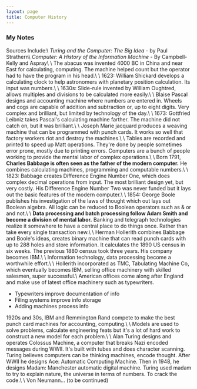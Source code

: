 ```yaml
---
layout: page
title: Computer History
---
```

### My Notes 

Sources Include:\\
*Turing and the Computer: The Big Idea* - by Paul Strathern\\
*Computer: A History of the Information Machine* - By Campbell-Kelly and Aspray\\
\\
The abacus was invented 4000 BC in China and near East for calculating, computing. The machine helped count but the operator had to have the program in his head.\\
\\
1623: William Shickard develops a calculating clock to help astronomers with planetary position calculation. Its input was numbers.\\
\\
1630s: Slide-rule invented by William Oughtred, allows multiples and divisions to be calculated more easily.\\
\\
Blaise Pascal designs and accounting machine where numbers are entered in. Wheels and cogs are capable of addition and subtraction or, up to eight digits. Very complex and brilliant, but limited by technology of the day.\\
\\
1673: Gottfried Leibniz takes Pascal's calculating machine farther. The machine did not catch on, but it was brilliant.\\
\\
Joseph Marie jacquard produces a weaving machine that can be programmed with punch cards. It works so well that factory workers riot and destroy the machines.\\
\\
Tables are recorded and printed to speed up Matt operations. They're done by people sometimes error prone, mostly due to printing errors. Computers are a bunch of people working to provide the mental labor of complex operations.\\
\\
Born 1791, **Charles Babbage is often seen as the father of the modern computer.** He combines calculating machines, programming and computable numbers.\\
\\
1823: Babbage creates Difference Engine Number One, which does complex decimal operations from input. The most brilliant design yet, but very costly. His Difference Engine Number Two was never funded but it lays out the basic features of the modern computer.\\
\\
1854: George Boole publishes his investigation of the laws of thought which out lays out Boolean algebra. All logic can be reduced to Boolean operators such as & or and not.\\
\\
**Data processing and batch processing follow Adam Smith and become a division of mental labor.** Banking and telegraph technologies realize it somewhere to have a central place to do things once. Rather than take every single transaction new.\\
\\
Herman Hollerith combines Babbage and Boole's ideas, creates binary machine that can read punch cards with up to 288 holes and store information. It calculates the 1890 US census in six weeks. The previous 1880 census took three years. His company becomes IBM.\\
\\
Information technology, data processing become a worthwhile effort.\\
\\
Hollerith incorporated as TMC, Tabulating Machine Co, which eventually becomes IBM, selling office machinery with skilled salesmen, super successful.\\
American offices come along after England and make use of latest office machinery such as typewriters.

  - Typewriters improve documentation of info 
  - Filing systems improve info storage
  - Adding machines process info

1920s and 30s, IBM and Remmington Rand compete to make the best punch card machines for accounting, computing.\\
\\
Models are used to solve problems, calculate engineering feats but it's a lot of hard work to construct a new model for each problem.\\
\\
Alan Turing designs and operates Colossus Machine, a computer that breaks Nazi encoded messages during WWII. It's built with tubes and does character scanning.  Turing believes computers can be thinking machines, encode thought.  After WWII he designs Ace: Automatic Computing Machine.  Then in 1948, he designs Madam: Manchester automatic digital machine.  Turing used madam to try to explain nature, the universe in terms of numbers. To crack the code.\\
\\
Von Neumann... (to be continued) 

